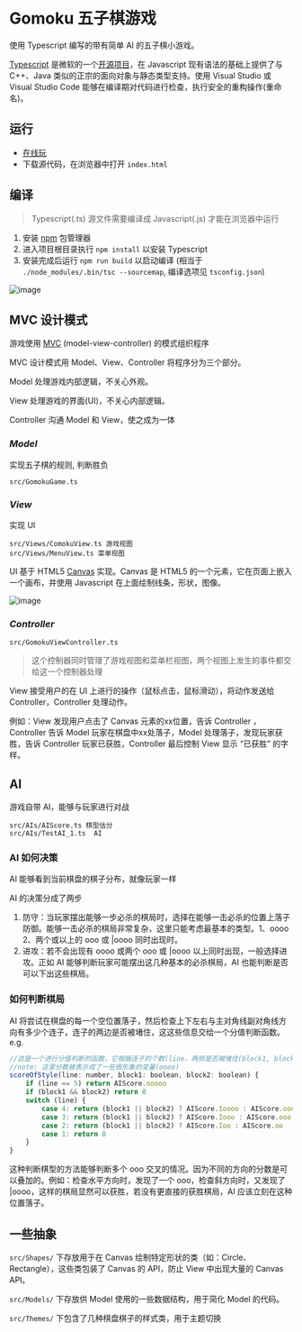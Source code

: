 # Gomoku 五子棋游戏
使用 Typescript 编写的带有简单 AI 的五子棋小游戏。

[Typescript](http://www.typescriptlang.org/) 是微软的一个[开源项目](https://github.com/Microsoft/TypeScript)，在 Javascript 现有语法的基础上提供了与 C++、Java 类似的正宗的面向对象与静态类型支持。使用 Visual Studio 或 Visual Studio Code 能够在编译期对代码进行检查，执行安全的重构操作(重命名)。

## 运行
* [在线玩](https://wangdongdongc.github.io/Gomoku/index.html)
* 下载源代码，在浏览器中打开 `index.html`

## 编译
> Typescript(.ts) 源文件需要编译成 Javascript(.js) 才能在浏览器中运行

1. 安装 [npm](https://www.npmjs.com/) 包管理器
2. 进入项目根目录执行 `npm install` 以安装 Typescript
3. 安装完成后运行 `npm run build` 以启动编译 (相当于 `./node_modules/.bin/tsc --sourcemap`, 编译选项见 `tsconfig.json`)

![image](http://raw.github.com/wangdongdongc/Gomoku/master/images/github/demo.png)

## MVC 设计模式
游戏使用 [MVC](https://zh.wikipedia.org/wiki/MVC) (model-view-controller) 的模式组织程序

MVC 设计模式用 Model、View、Controller 将程序分为三个部分。

Model 处理游戏内部逻辑，不关心外观。

View 处理游戏的界面(UI)，不关心内部逻辑。

Controller 沟通 Model 和 View，使之成为一体

### *Model*
实现五子棋的规则, 判断胜负
```
src/GomokuGame.ts
```
### *View*
实现 UI
```
src/Views/ComokuView.ts 游戏视图
src/Views/MenuView.ts 菜单视图
```
UI 基于 HTML5 [Canvas](https://zh.wikipedia.org/wiki/Canvas_(HTML%E5%85%83%E7%B4%A0)) 实现。Canvas 是 HTML5 的一个元素，它在页面上嵌入一个画布，并使用 Javascript 在上面绘制线条，形状，图像。

![image](http://raw.github.com/wangdongdongc/Gomoku/master/images/github/view-demo.png)

### *Controller*
```
src/GomokuViewController.ts
```
> 这个控制器同时管理了游戏视图和菜单栏视图，两个视图上发生的事件都交给这一个控制器处理

View 接受用户的在 UI 上进行的操作（鼠标点击，鼠标滑动），将动作发送给 Controller，Controller 处理动作。

例如：View 发现用户点击了 Canvas 元素的xx位置，告诉 Controller ，Controller 告诉 Model 玩家在棋盘中xx处落子，Model 处理落子，发现玩家获胜，告诉 Controller 玩家已获胜，Controller 最后控制 View 显示 “已获胜” 的字样。

## AI
游戏自带 AI，能够与玩家进行对战
```
src/AIs/AIScore.ts 棋型估分
src/AIs/TestAI_1.ts  AI
```
### AI 如何决策
AI 能够看到当前棋盘的棋子分布，就像玩家一样

AI 的决策分成了两步
1. 防守：当玩家摆出能够一步必杀的棋局时，选择在能够一击必杀的位置上落子防御。能够一击必杀的棋局非常复杂，这里只能考虑最基本的类型。1、oooo 2、两个或以上的 ooo 或 |oooo 同时出现时。
2. 进攻：若不会出现有 oooo 或两个 ooo 或 |oooo 以上同时出现，一般选择进攻。正如 AI 能够判断玩家可能摆出这几种基本的必杀棋局，AI 也能判断是否可以下出这些棋局。

### 如何判断棋局
AI 将尝试在棋盘的每一个空位置落子，然后检查上下左右与主对角线副对角线方向有多少个连子，连子的两边是否被堵住，这这些信息交给一个分值判断函数。
e.g.
```javascript
//这是一个进行分值判断的函数，它根据连子的个数(line，两侧是否被堵住(block1, block2)，给出分数
//note: 这里分数被表示成了一些很形象的变量(oooo)
scoreOfStyle(line: number, block1: boolean, block2: boolean) {
    if (line == 5) return AIScore.ooooo
    if (block1 && block2) return 0
    switch (line) {
        case 4: return (block1 || block2) ? AIScore.Ioooo : AIScore.oooo
        case 3: return (block1 || block2) ? AIScore.Iooo : AIScore.ooo
        case 2: return (block1 || block2) ? AIScore.Ioo : AIScore.oo
        case 1: return 0
    }
}
```

这种判断棋型的方法能够判断多个 ooo 交叉的情况。因为不同的方向的分数是可以叠加的。例如：检查水平方向时，发现了一个 ooo，检查斜方向时，又发现了 |oooo，这样的棋局显然可以获胜，若没有更直接的获胜棋局，AI 应该立刻在这种位置落子。


## 一些抽象
`src/Shapes/` 下存放用于在 Canvas 绘制特定形状的类（如：Circle、Rectangle），这些类包装了 Canvas 的 API，防止 View 中出现大量的 Canvas API。

`src/Models/` 下存放供 Model 使用的一些数据结构，用于简化 Model 的代码。

`src/Themes/` 下包含了几种棋盘棋子的样式类，用于主题切换
